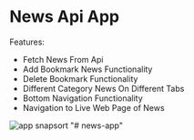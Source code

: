 # News Api App

Features:
* Fetch News From Api
* Add Bookmark News Functionality
* Delete Bookmark Functionality
* Different Category News On Different Tabs
* Bottom Navigation Functionality
* Navigation to Live Web Page of News

![app snapsort](./Screenshots/Google%20Pixel%204%20XL%20Presentation.png)
"# news-app" 

